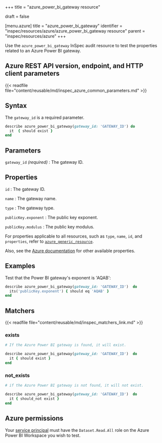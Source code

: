 +++
title = "azure_power_bi_gateway resource"

draft = false


[menu.azure]
title = "azure_power_bi_gateway"
identifier = "inspec/resources/azure/azure_power_bi_gateway resource"
parent = "inspec/resources/azure"
+++

Use the `azure_power_bi_gateway` InSpec audit resource to test the properties related to an Azure Power BI gateway.

## Azure REST API version, endpoint, and HTTP client parameters

{{< readfile file="content/reusable/md/inspec_azure_common_parameters.md" >}}

## Syntax

The `gateway_id` is a required parameter.

```ruby
describe azure_power_bi_gateway(gateway_id: 'GATEWAY_ID') do
  it  { should exist }
end
```

## Parameters

`gateway_id` _(required)_
: The gateway ID.

## Properties

`id`
: The gateway ID.

`name`
: The gateway name.

`type`
: The gateway type.

`publicKey.exponent`
: The public key exponent.

`publicKey.modulus`
: The public key modulus.

For properties applicable to all resources, such as `type`, `name`, `id`, and `properties`, refer to [`azure_generic_resource`](azure_generic_resource#properties).

Also, see the [Azure documentation](https://docs.microsoft.com/en-us/rest/api/power-bi/gateways/get-gateway) for other available properties.

## Examples

Test that the Power BI gateway's exponent is 'AQAB':

```ruby
describe azure_power_bi_gateway(gateway_id: 'GATEWAY_ID')  do
  its('publicKey.exponent') { should eq 'AQAB' }
end
```

## Matchers

{{< readfile file="content/reusable/md/inspec_matchers_link.md" >}}

### exists

```ruby
# If the Azure Power BI gateway is found, it will exist.

describe azure_power_bi_gateway(gateway_id: 'GATEWAY_ID')  do
  it { should exist }
end
```

### not_exists

```ruby
# if the Azure Power BI gateway is not found, it will not exist.

describe azure_power_bi_gateway(gateway_id: 'GATEWAY_ID')  do
  it { should_not exist }
end
```

## Azure permissions

Your [service principal](https://learn.microsoft.com/en-us/entra/identity-platform/howto-create-service-principal-portal) must have the `Dataset.Read.All` role on the Azure Power BI Workspace you wish to test.
